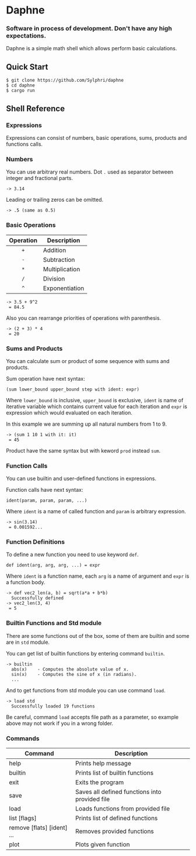 # Daphne
### Software in process of development. Don't have any high expectations.
Daphne is a simple math shell which allows perform basic calculations.

## Quick Start
```console
$ git clone https://github.com/Sylphri/daphne
$ cd daphne
$ cargo run
```

## Shell Reference
### Expressions
Expressions can consist of numbers, basic operations, sums, products and functions calls.
### Numbers
You can use arbitrary real numbers. Dot `.` used as separator between integer and fractional parts.
```example
-> 3.14
```
Leading or trailing zeros can be omitted.
```example
-> .5 (same as 0.5)
```
### Basic Operations
Operation | Description
:--------:|------------
`+` | Addition
`-` | Subtraction
`*` | Multiplication
`/` | Division
`^` | Exponentiation
```example
-> 3.5 + 9^2
 = 84.5
```
Also you can rearrange priorities of operations with parenthesis.
```example
-> (2 + 3) * 4
 = 20
```
### Sums and Products
You can calculate sum or product of some sequence with sums and products.

Sum operation have next syntax: 

    (sum lower_bound upper_bound step with ident: expr)
  
Where `lower_bound` is inclusive, `upper_bound` is exclusive, `ident` is name of iterative variable which contains current value for each iteration and `expr` is expression which would evaluated on each iteration.

In this example we are summing up all natural numbers from 1 to 9.
```example
-> (sum 1 10 1 with it: it)
 = 45
```

Product have the same syntax but with keword `prod` instead `sum`.
### Function Calls
You can use builtin and user-defined functions in expressions.

Function calls have next syntax:

    ident(param, param, param, ...)

Where `ident` is a name of called function and `param` is arbitrary expression.
```example
-> sin(3.14)
 = 0.001592...
```
### Function Definitions
To define a new function you need to use keyword `def`.

    def ident(arg, arg, arg, ...) = expr

Where `ident` is a function name, each `arg` is a name of argument and `expr` is a function body.
```example
-> def vec2_len(a, b) = sqrt(a*a + b*b)
  Successfully defined
-> vec2_len(3, 4)
 = 5
```
### Builtin Functions and Std module
There are some functions out of the box, some of them are builtin and some are in `std` module.

You can get list of builtin functions by entering command `builtin`.
```example
-> builtin
  abs(x)    - Computes the absolute value of x.
  sin(x)    - Computes the sine of x (in radians).
  ...
```

And to get functions from std module you can use command `load`.
```example
-> load std
  Successfully loaded 19 functions
```
Be careful, command `load` accepts file path as a parameter, so example above may not work if you in a wrong folder.

### Commands
Command | Description
--------|------------
help | Prints help message
builtin | Prints list of builtin functions
exit | Exits the program
save <path> | Saves all defined functions into provided file
load <path> | Loads functions from provided file
list [flags] | Prints list of defined functions
remove [flats] [ident] ... | Removes provided functions
plot <ident> | Plots given function
